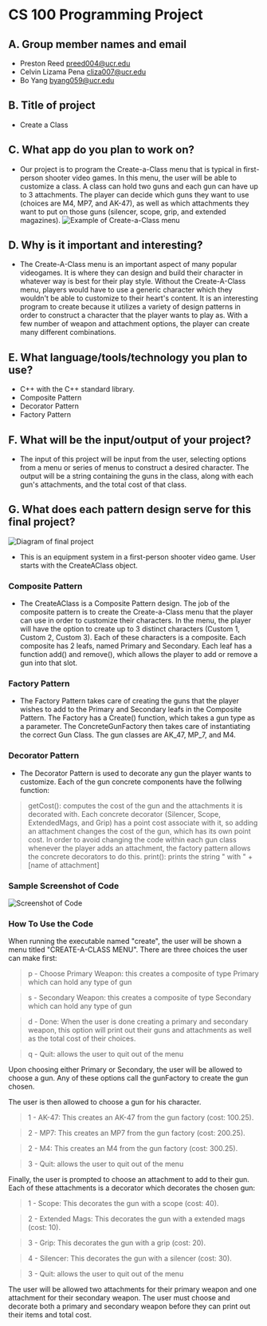 # CS 100 Programming Project

## A. Group member names and email
* Preston Reed			preed004@ucr.edu
* Celvin Lizama Pena 		cliza007@ucr.edu
* Bo Yang               	byang059@ucr.edu

## B. Title of project
* Create a Class

## C. What app do you plan to work on? 
* Our project is to program the Create-a-Class menu that is typical in first-person shooter video games. In this menu, the user will be able to customize a class. A class can hold two guns and each gun can have up to 3 attachments. The player can decide which guns they want to use (choices are M4, MP7, and AK-47), as well as which attachments they want to put on those guns (silencer, scope, grip, and extended magazines). 
![Example of Create-a-Class menu](https://github.com/cs100/final-project-diversity-squad/blob/master/images/CreateAClass.png?raw=true)

## D. Why is it important and interesting?
* The Create-A-Class menu is an important aspect of many popular videogames. It is where they can design and build their character in whatever way is best for their play style. Without the Create-A-Class menu, players would have to use a generic character which they wouldn't be able to customize to their heart's content. It is an interesting program to create because it utilizes a variety of design patterns in order to construct a character that the player wants to play as. With a few number of weapon and attachment options, the player can create many different combinations.

## E. What language/tools/technology you plan to use?
* C++ with the C++ standard library.
* Composite Pattern
* Decorator Pattern
* Factory Pattern

## F. What will be the input/output of your project?
* The input of this project will be input from the user, selecting options from a menu or series of menus to construct a desired character. The output will be a string containing the guns in the class, along with each gun's attachments, and the total cost of that class.

## G. What does each pattern design serve for this final project?
![Diagram of final project](https://github.com/cs100/final-project-diversity-squad/blob/master/images/diagram.png?raw=true) 

* This is an equipment system in a first-person shooter video game. User starts with the CreateAClass object. 

### Composite Pattern
* The CreateAClass is a Composite Pattern design. The job of the composite pattern is to create the Create-a-Class menu that the player can use in order to customize their characters. In the menu, the player will have the option to create up to 3 distinct characters (Custom 1, Custom 2, Custom 3). Each of these characters is a composite. Each composite has 2 leafs, named Primary and Secondary. Each leaf has a function add() and remove(), which allows the player to add or remove a gun into that slot. 

### Factory Pattern
* The Factory Pattern takes care of creating the guns that the player wishes to add to the Primary and Secondary leafs in the Composite Pattern. The Factory has a Create() function, which takes a gun type as a parameter. The ConcreteGunFactory then takes care of instantiating the correct Gun Class. The gun classes are AK_47, MP_7,
and M4.
 
 ### Decorator Pattern
* The Decorator Pattern is used to decorate any gun the player wants to customize. Each of the gun concrete components have the follwing function: 
> getCost(): computes the cost of the gun and the attachments it is decorated with.
Each concrete decorator (Silencer, Scope, ExtendedMags, and Grip) has a point cost associate with it, so adding an attachment changes the cost of the gun, which has its own point cost. In order to avoid changing the code within each gun class whenever the player adds an attachment, the factory pattern allows the concrete decorators to do this.
> print(): prints the string " with " + \[name of attachment\]

### Sample Screenshot of Code
![Screenshot of Code](https://github.com/cs100/final-project-diversity-squad/blob/master/images/SampleInputOutput.png)

### How To Use the Code
When running the executable named "create", the user will be shown a menu titled "CREATE-A-CLASS MENU". There are three choices the user can make first:
> p - Choose Primary Weapon: this creates a composite of type Primary which can hold any type of gun

> s - Secondary Weapon: this creates a composite of type Secondary which can hold any type of gun

> d - Done: When the user is done creating a primary and secondary weapon, this option will print out their guns and attachments as well as the total cost of their choices.

> q - Quit: allows the user to quit out of the menu

Upon choosing either Primary or Secondary, the user will be allowed to choose a gun. Any of these options call the gunFactory to create the gun chosen.

The user is then allowed to choose a gun for his character.
> 1 - AK-47: This creates an AK-47 from the gun factory (cost: 100.25).

> 2 - MP7: This creates an MP7 from the gun factory (cost: 200.25).

> 2 - M4: This creates an M4 from the gun factory (cost: 300.25).

> 3 - Quit: allows the user to quit out of the menu 

Finally, the user is prompted to choose an attachment to add to their gun. Each of these attachments is a decorator which decorates the chosen gun:

> 1 - Scope: This decorates the gun with a scope (cost: 40).

> 2 - Extended Mags: This decorates the gun with a extended mags (cost: 10).

> 3 - Grip: This decorates the gun with a grip (cost: 20).

> 4 - Silencer: This decorates the gun with a silencer (cost: 30).

> 3 - Quit: allows the user to quit out of the menu

The user will be allowed two attachments for their primary weapon and one attachment for their secondary weapon. The user must choose and decorate both a primary and secondary weapon before they can print out their items and total cost.

